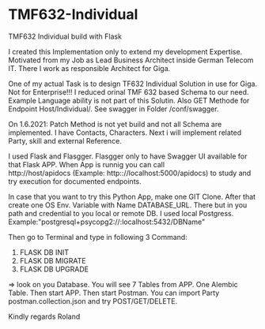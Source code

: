 # TMF632-Individual
TMF632 Individual build with Flask

I created this Implementation only to extend my development Expertise.
Motivated from my Job as Lead Business Architect inside German Telecom IT. There I work as responsible Architect for Giga.

One of my actual Task is to design TF632 Individual Solution in use for Giga. Not for Enterprise!!!
I reduced orinal TMF 632 based Schema to our need. Example Language ability is not part of this Solutin. Also GET Methode for Endpoint Host/Individual/. 
See swagger in Folder /conf/swagger.

On 1.6.2021: Patch Method is not yet build and not all Schema are implemented.
I have Contacts, Characters. Next i will implement related Party, skill and external Reference.

I used Flask and Flasgger. Flasgger only to have Swagger UI available for that Flask APP. When App is runnig you can call  
http://host/apidocs (Example: http:://localhost:5000/apidocs) to study and try execution for documented endpoints.

In case that you want to try this Python App, make one GIT Clone. After that create one OS Env. Variable with Name DATABASE_URL.
There but in you path and credential to you local or remote DB.
I used local Postgress. Example:"postgresql+psycopg2://<Username>:<Password>localhost:5432/DBName"

Then go to Terminal and type in following 3 Command:
1. FLASK DB INIT
2. FLASK DB MIGRATE
3. FLASK DB UPGRADE

=> look on you Database. You will see 7 Tables from APP. One Alembic Table.
Then start APP.
Then start Postman. You can import Party postman.collection.json and try POST/GET/DELETE.

Kindly regards Roland
